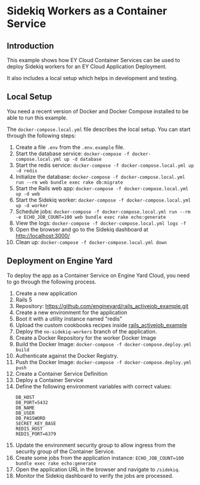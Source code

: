# Sidekiq Workers as a Container Service

## Introduction

This example shows how EY Cloud Container Services can be used to deploy Sidekiq
workers for an EY Cloud Application Deployment.

It also includes a local setup which helps in development and testing.

## Local Setup

You need a recent version of Docker and Docker Compose installed to be able to run this example.

The `docker-compose.local.yml` file describes the local setup. You can start through the following steps:
1. Create a file `.env` from the `.env.example` file.
2. Start the database service: `docker-compose -f docker-compose.local.yml up -d database`
3. Start the redis service: `docker-compose -f docker-compose.local.yml up -d redis`
4. Initialize the database: `docker-compose -f docker-compose.local.yml run --rm web bundle exec rake db:migrate`
5. Start the Rails web app: `docker-compose -f docker-compose.local.yml up -d web`
6. Start the Sidekiq worker: `docker-compose -f docker-compose.local.yml up -d worker`
7. Schedule jobs: `docker-compose -f docker-compose.local.yml run --rm -e ECHO_JOB_COUNT=100 web bundle exec rake echo:generate`
8. View the logs: `docker-compose -f docker-compose.local.yml logs -f`
9. Open the browser and go to the Sidekiq dashboard at [http://localhost:3000/](http://localhost:3000/sidekiq)
10. Clean up: `docker-compose -f docker-compose.local.yml down`

## Deployment on Engine Yard

To deploy the app as a Container Service on Engine Yard Cloud, you need to go through the following process.

1. Create a new application
  1. Rails 5
  2. Repository: https://github.com/engineyard/rails_activejob_example.git
2. Create a new environment for the application
  1. Boot it with a utility instance named "redis"
  2. Upload the custom cookbooks recipes inside [rails_activejob_example](./rails_activejob_example)
  3. Deploy the `no-sidekiq-workers` branch of the application.
3. Create a Docker Repository for the worker Docker Image
4. Build the Docker Image: `docker-compose -f docker-compose.deploy.yml build`
5. Authenticate against the Docker Registry.
6. Push the Docker Image: `docker-compose -f docker-compose.deploy.yml push`
7. Create a Container Service Definition
8. Deploy a Container Service
  1. Define the following environment variables with correct values:
      ```
      DB_HOST
      DB_PORT=5432
      DB_NAME
      DB_USER
      DB_PASSWORD
      SECRET_KEY_BASE
      REDIS_HOST
      REDIS_PORT=6379
      ```
9.  Update the environment security group to allow ingress from the security group of the Container Service.
10. Create some jobs from the application instance: `ECHO_JOB_COUNT=100 bundle exec rake echo:generate`
11. Open the application URL in the browser and navigate to `/sidekiq`.
12. Monitor the Sidekiq dashboard to verify the jobs are processed.
